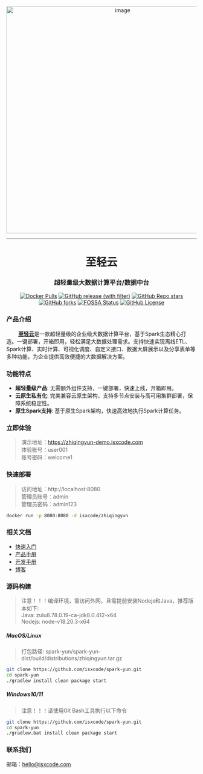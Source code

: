 <div align="center">
  <img width="600" alt="image" src="https://img.isxcode.com/picgo/20241209155900.png">
</div>

---

<h1 align="center">
  至轻云
</h1>

<h3 align="center">
    超轻量级大数据计算平台/数据中台
</h3>

<div align="center">

[![Docker Pulls](https://img.shields.io/docker/pulls/isxcode/zhiqingyun)](https://hub.docker.com/r/isxcode/zhiqingyun)
[![GitHub release (with filter)](https://img.shields.io/github/v/release/isxcode/spark-yun)](https://github.com/isxcode/spark-yun/releases)
[![GitHub Repo stars](https://img.shields.io/github/stars/isxcode/spark-yun)](https://github.com/isxcode/spark-yun)
[![GitHub forks](https://img.shields.io/github/forks/isxcode/spark-yun)](https://github.com/isxcode/spark-yun/fork)
[![FOSSA Status](https://app.fossa.com/api/projects/git%2Bgithub.com%2Fisxcode%2Fspark-yun.svg?type=shield&issueType=license)](https://app.fossa.com/projects/git%2Bgithub.com%2Fisxcode%2Fspark-yun?ref=badge_shield&issueType=license)
[![GitHub License](https://img.shields.io/github/license/isxcode/spark-yun)](https://github.com/isxcode/spark-yun/blob/main/LICENSE)

</div>

### 产品介绍
  
&nbsp;&nbsp;&nbsp;&nbsp;&nbsp;&nbsp;&nbsp; [**至轻云**](https://zhiqingyun.isxcode.com)是一款超轻量级的企业级大数据计算平台，基于Spark生态精心打造。一键部署，开箱即用，轻松满足大数据处理需求。支持快速实现离线ETL、Spark计算、实时计算、可视化调度、自定义接口、数据大屏展示以及分享表单等多种功能，为企业提供高效便捷的大数据解决方案。

### 功能特点

- **超轻量级产品**: 无需额外组件支持，一键部署，快速上线，开箱即用。  
- **云原生私有化**: 完美兼容云原生架构，支持多节点安装与高可用集群部署，保障系统稳定性。
- **原生Spark支持**: 基于原生Spark架构，快速高效地执行Spark计算任务。

### 立即体验

> 演示地址：https://zhiqingyun-demo.isxcode.com </br>
> 体验账号：user001 </br>
> 账号密码：welcome1

### 快速部署

> 访问地址：http://localhost:8080 <br/>
> 管理员账号：admin <br/>
> 管理员密码：admin123

```bash
docker run -p 8080:8080 -d isxcode/zhiqingyun
```

### 相关文档

- [快速入门](https://zhiqingyun.isxcode.com/zh/docs/zh/1/0)
- [产品手册](https://zhiqingyun.isxcode.com/zh/docs/zh/2/0)
- [开发手册](https://zhiqingyun.isxcode.com/zh/docs/zh/6/1)
- [博客](https://ispong.isxcode.com/tags/spark/)

### 源码构建

> 注意！！！编译环境，需访问外网，且需提前安装Nodejs和Java，推荐版本如下: </br>
> Java: zulu8.78.0.19-ca-jdk8.0.412-x64 </br>
> Nodejs: node-v18.20.3-x64

##### MacOS/Linux

> 打包路径: spark-yun/spark-yun-dist/build/distributions/zhiqingyun.tar.gz

```bash
git clone https://github.com/isxcode/spark-yun.git
cd spark-yun
./gradlew install clean package start
```

##### Windows10/11

> 注意！！！请使用Git Bash工具执行以下命令

```bash
git clone https://github.com/isxcode/spark-yun.git
cd spark-yun
./gradlew.bat install clean package start
```

### 联系我们

邮箱：hello@isxcode.com
